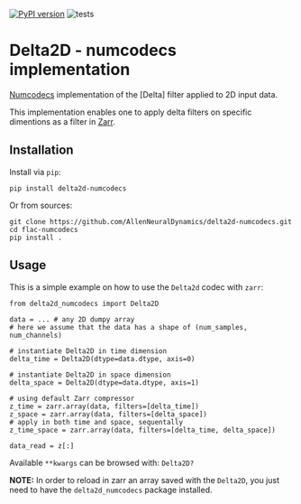 [![PyPI version](https://badge.fury.io/py/flac-numcodecs.svg)](https://badge.fury.io/py/flac-numcodecs) ![tests](https://github.com/AllenNeuralDynamics/flac-numcodecs/actions/workflows/python-package.yml/badge.svg)

# Delta2D - numcodecs implementation

[Numcodecs](https://numcodecs.readthedocs.io/en/latest/index.html) implementation of the [Delta] filter applied to 
2D input data.

This implementation enables one to apply delta filters on specific dimentions as a filter in 
[Zarr](https://zarr.readthedocs.io/en/stable/index.html).

## Installation

Install via `pip`:

```
pip install delta2d-numcodecs
```

Or from sources:

```
git clone https://github.com/AllenNeuralDynamics/delta2d-numcodecs.git
cd flac-numcodecs
pip install .
```

## Usage

This is a simple example on how to use the `Delta2d` codec with `zarr`:

```
from delta2d_numcodecs import Delta2D

data = ... # any 2D dumpy array
# here we assume that the data has a shape of (num_samples, num_channels)

# instantiate Delta2D in time dimension
delta_time = Delta2D(dtype=data.dtype, axis=0)

# instantiate Delta2D in space dimension
delta_space = Delta2D(dtype=data.dtype, axis=1)

# using default Zarr compressor
z_time = zarr.array(data, filters=[delta_time])
z_space = zarr.array(data, filters=[delta_space])
# apply in both time and space, sequentally
z_time_space = zarr.array(data, filters=[delta_time, delta_space])

data_read = z[:]
```
Available `**kwargs` can be browsed with: `Delta2D?`

**NOTE:** 
In order to reload in zarr an array saved with the `Delta2D`, you just need to have the `delta2d_numcodecs` package
installed.